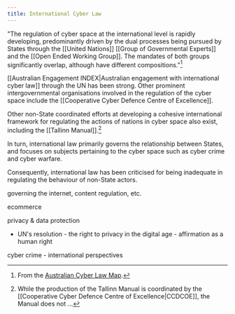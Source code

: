 ```yaml
---
title: International Cyber Law
---
```

"The regulation of cyber space at the international level is rapidly developing, predominantly driven by the dual processes being pursued by States through the [[United Nations]] [[Group of Governmental Experts]] and the [[Open Ended Working Group]]. The mandates of both groups significantly overlap, although have different compositions."[^1]

[[Australian Engagement INDEX|Australian engagement with international cyber law]] through the UN has been strong. Other prominent intergovernmental organisations involved in the regulation of the cyber space include the [[Cooperative Cyber Defence Centre of Excellence]].

Other non-State coordinated efforts at developing a cohesive international framework for regulating the actions of nations in cyber space also exist, including the [[Tallinn Manual]].[^2]

In turn, international law primarily governs the relationship between States, and focuses on subjects pertaining to the cyber space such as cyber crime and cyber warfare.

Consequently, international law has been criticised for being inadequate in regulating the behaviour of non-State actors.



governing the internet, content regulation, etc.

ecommerce

privacy & data protection

- UN's resolution - the right to privacy in the digital age - affirmation as a human right

cyber crime - international perspectives

[^1]: From the [Australian Cyber Law Map](http://austlii.community/foswiki/CyberLaw/AustralianCyberLawMap/InternationalCyberEngagement).
[^2]: While the production of the Tallinn Manual is coordinated by the [[Cooperative Cyber Defence Centre of Excellence|CCDCOE]], the Manual does not ...
